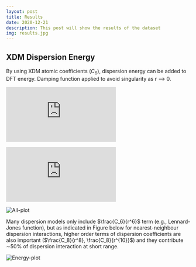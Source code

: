 ```yaml
---
layout: post
title: Results
date: 2020-12-21
description: This post will show the results of the dataset 
img: results.jpg 
---
```




## XDM Dispersion Energy

By using XDM atomic coefficients ($C_6$), dispersion energy can be added to DFT energy. Damping function applied to avoid singularity as r --> 0. 

![total_energy](http://www.sciweavers.org/tex2img.php?eq=%5Cmathcal%7BV%7D_%7Btotal%7D%28r%29%20%3D%20%5Cmathcal%7BV%7D_%7BDFT%7D%28r%29%20%2B%20%5Cmathcal%7BV%7D_disp%28r%29&bc=White&fc=Black&im=jpg&fs=12&ff=arev&edit=)

![disp energy](http://www.sciweavers.org/tex2img.php?eq=%5Cmathcal%7BV%7D_%7Bdisp%2C6%7D%28r%29%20%3D%20-f_%7Bdamp%7D%28r%29%20%5Cfrac%20%7BC_6%7D%7Br%5E6%7D%0A&bc=White&fc=Black&im=jpg&fs=12&ff=arev&edit=)


![All-plot](https://github.com/NazaninRzj/Master_Project/tree/git-pages/assets/img/All-plot.jpeg?raw=true)

Many dispersion models only include $\frac{C_6}{r^6}$ term (e.g., Lennard-Jones function), but as indicated in Figure below for nearest-neighbour dispersion interactions, higher order terms of dispersion coefficients are also important ($\frac{C_8}{r^8}, \frac{C_8}{r^{10}}$) and they contribute $\sim$50$\%$ of dispersion interaction at short range.

![Energy-plot](https://github.com/NazaninRzj/Master_Project/tree/git-pages/assets/img/Energy-plot.jpeg?raw=true)
